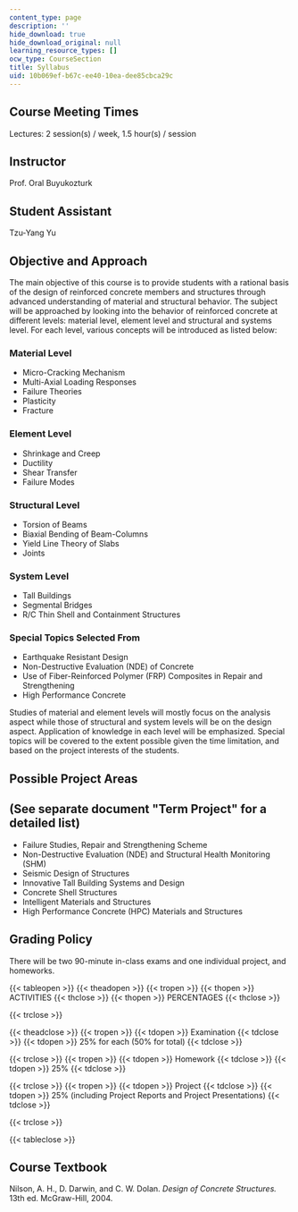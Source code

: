 ```yaml
---
content_type: page
description: ''
hide_download: true
hide_download_original: null
learning_resource_types: []
ocw_type: CourseSection
title: Syllabus
uid: 10b069ef-b67c-ee40-10ea-dee85cbca29c
---
```


Course Meeting Times
--------------------

Lectures: 2 session(s) / week, 1.5 hour(s) / session

Instructor
----------

Prof. Oral Buyukozturk

Student Assistant
-----------------

Tzu-Yang Yu

Objective and Approach
----------------------

The main objective of this course is to provide students with a rational basis of the design of reinforced concrete members and structures through advanced understanding of material and structural behavior. The subject will be approached by looking into the behavior of reinforced concrete at different levels: material level, element level and structural and systems level. For each level, various concepts will be introduced as listed below:

### Material Level

*   Micro-Cracking Mechanism
*   Multi-Axial Loading Responses
*   Failure Theories
*   Plasticity
*   Fracture

### Element Level

*   Shrinkage and Creep
*   Ductility
*   Shear Transfer
*   Failure Modes

### Structural Level

*   Torsion of Beams
*   Biaxial Bending of Beam-Columns
*   Yield Line Theory of Slabs
*   Joints

### System Level

*   Tall Buildings
*   Segmental Bridges
*   R/C Thin Shell and Containment Structures

### Special Topics Selected From

*   Earthquake Resistant Design
*   Non-Destructive Evaluation (NDE) of Concrete
*   Use of Fiber-Reinforced Polymer (FRP) Composites in Repair and Strengthening
*   High Performance Concrete

Studies of material and element levels will mostly focus on the analysis aspect while those of structural and system levels will be on the design aspect. Application of knowledge in each level will be emphasized. Special topics will be covered to the extent possible given the time limitation, and based on the project interests of the students.

Possible Project Areas
----------------------

(See separate document "Term Project" for a detailed list)
----------------------------------------------------------

*   Failure Studies, Repair and Strengthening Scheme
*   Non-Destructive Evaluation (NDE) and Structural Health Monitoring (SHM)
*   Seismic Design of Structures
*   Innovative Tall Building Systems and Design
*   Concrete Shell Structures
*   Intelligent Materials and Structures
*   High Performance Concrete (HPC) Materials and Structures

Grading Policy
--------------

There will be two 90-minute in-class exams and one individual project, and homeworks.

{{< tableopen >}}
{{< theadopen >}}
{{< tropen >}}
{{< thopen >}}
ACTIVITIES
{{< thclose >}}
{{< thopen >}}
PERCENTAGES
{{< thclose >}}

{{< trclose >}}

{{< theadclose >}}
{{< tropen >}}
{{< tdopen >}}
Examination
{{< tdclose >}}
{{< tdopen >}}
25% for each (50% for total)
{{< tdclose >}}

{{< trclose >}}
{{< tropen >}}
{{< tdopen >}}
Homework
{{< tdclose >}}
{{< tdopen >}}
25%
{{< tdclose >}}

{{< trclose >}}
{{< tropen >}}
{{< tdopen >}}
Project
{{< tdclose >}}
{{< tdopen >}}
25% (including Project Reports and Project Presentations)
{{< tdclose >}}

{{< trclose >}}

{{< tableclose >}}

Course Textbook
---------------

Nilson, A. H., D. Darwin, and C. W. Dolan. _Design of Concrete Structures._ 13th ed. McGraw-Hill, 2004.